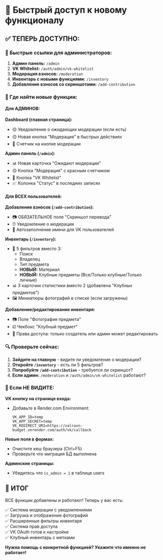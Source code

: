 # 🚀 Быстрый доступ к новому функционалу

## ✅ ТЕПЕРЬ ДОСТУПНО:

### 🔗 **Быстрые ссылки для администраторов:**

1. **Админ панель:** `/admin`
2. **VK Whitelist:** `/auth/admin/vk-whitelist`
3. **Модерация взносов:** `/moderation`
4. **Инвентарь с новыми функциями:** `/inventory`
5. **Добавление взносов со скриншотами:** `/add-contribution`

### 📍 Где найти новые функции:

#### Для АДМИНОВ:

**Dashboard (главная страница):**
- 🟡 Уведомление о ожидающих модерации (если есть)
- 🟡 Новая кнопка "Модерация" в быстрых действиях
- 🔴 Счетчик на кнопке модерации

**Админ панель (`/admin`):**
- 📊 Новая карточка "Ожидают модерации" 
- 🟡 Кнопка "Модерация" с красным счетчиком
- 🔵 Кнопка "VK Whitelist"
- 📈 Колонка "Статус" в последних записях

#### Для ВСЕХ пользователей:

**Добавление взносов (`/add-contribution`):**
- 📷 ОБЯЗАТЕЛЬНОЕ поле "Скриншот перевода"
- ⏰ Уведомление о модерации
- 📝 Автозаполнение имени для VK пользователей

**Инвентарь (`/inventory`):**
- 🎯 5 фильтров вместо 3:
  - Поиск
  - Владелец  
  - Тип предмета
  - **НОВЫЙ:** Материал
  - **НОВЫЙ:** Клубные предметы (Все/Только клубные/Только личные)
- 📊 3 карточки статистики вместо 2 (добавлена "Клубных предметов")
- 🖼️ Миниатюры фотографий в списке (если загружены)

**Добавление/редактирование инвентаря:**
- 📷 Поле "Фотография предмета"
- ☑️ Чекбокс "Клубный предмет"
- 🔐 Права доступа: только создатель или админ может редактировать

### 🔍 Проверьте сейчас:

1. **Зайдите на главную** - видите ли уведомление о модерации?
2. **Откройте `/inventory`** - есть ли 5 фильтров?
3. **Попробуйте `/add-contribution`** - требуется ли скриншот?
4. **Если админ:** `/moderation` и `/auth/admin/vk-whitelist` работают?

### 🚨 Если НЕ ВИДИТЕ:

**VK кнопку на странице входа:**
- Добавьте в Render.com Environment:
  ```
  VK_APP_ID=temp
  VK_APP_SECRET=temp
  VK_REDIRECT_URI=https://valravn-budget.onrender.com/auth/vk/callback
  ```

**Новые поля в формах:**
- Очистите кеш браузера (Ctrl+F5)
- Проверьте что миграция БД выполнена

**Админские страницы:**
- Убедитесь что `is_admin = 1` в таблице users

## 🎯 ИТОГ

ВСЕ функции добавлены и работают! Теперь у вас есть:

✅ Система модерации с уведомлениями  
✅ Загрузка и отображение фотографий  
✅ Расширенные фильтры инвентаря  
✅ Система прав доступа  
✅ VK OAuth готов к настройке  
✅ Клубный инвентарь с метками

**Нужна помощь с конкретной функцией? Укажите что именно не работает!** 